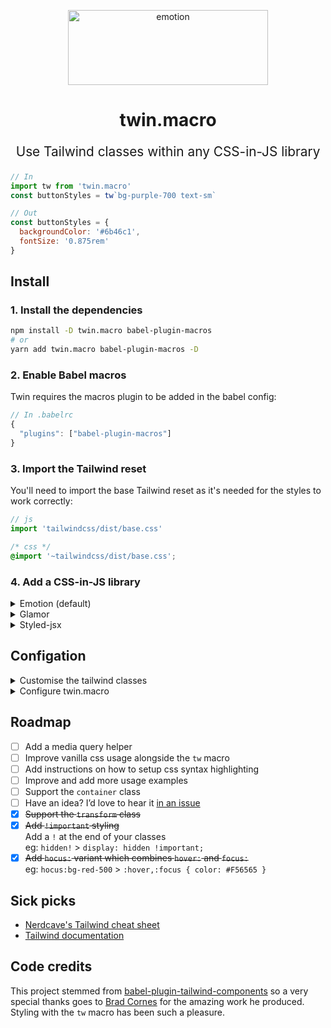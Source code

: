 <p align="center">
  <img src="https://i.imgur.com/iWBWhY0.png" alt="emotion" height="120" width="320">
  <h1 align="center">twin.macro</h1>
</p>
<p align="center" style="font-size: 1.3rem;">Use Tailwind classes within any CSS-in-JS library<br /></p>

```js
// In
import tw from 'twin.macro'
const buttonStyles = tw`bg-purple-700 text-sm`
```

```js
// Out
const buttonStyles = {
  backgroundColor: '#6b46c1',
  fontSize: '0.875rem'
}
```

## Install

### 1. Install the dependencies

```bash
npm install -D twin.macro babel-plugin-macros
# or
yarn add twin.macro babel-plugin-macros -D
```

>

### 2. Enable Babel macros

Twin requires the macros plugin to be added in the babel config:

```js
// In .babelrc
{
  "plugins": ["babel-plugin-macros"]
}
```

### 3. Import the Tailwind reset

You'll need to import the base Tailwind reset as it's needed for the styles to work correctly:

```js
// js
import 'tailwindcss/dist/base.css'
```

```css
/* css */
@import '~tailwindcss/dist/base.css';
```

### 4. Add a CSS-in-JS library

<details>
  <summary>Emotion (default)</summary>

## [Emotion](https://github.com/emotion-js/emotion)

#### Getting started

```bash
npm install -D @emotion/core @emotion/styled
# or
yarn add @emotion/core @emotion/styled -D
```

#### Basic example

```js
import tw from 'twin.macro'
import { css } from '@emotion/core'

const style = css(tw`font-mono text-sm text-red-500 hover:text-blue-500`)

const Button = () => <button {...style}>Success</button>
```

#### React example

```js
import React from 'react'
import tw from 'twin.macro'
import styled from '@emotion/styled/macro'
import { css } from '@emotion/core'

// Use the tw operator to create elements and style them,
// this will keep your classes on a single line.
const BtnPrimary = tw.button`text-white hover:bg-black`

// When you need to use vanilla css then use styled to create
// the element and use tw inside the backticks to add your classes.
const BtnSecondary = styled.button`
  ${tw`text-white bg-blue-500`}
  &:hover {
    ${tw`bg-black`}
  }
`

// When working with conditional props in styled you can use tw or css
// This example passes in the props to be used anywhere within the backticks
const BtnTertiary = styled.button(
  ({ isSmall, isExtraPadded }) => css`
    font-size: 1em;
    ${isSmall && tw`text-sm`}

    ${isExtraPadded
      ? tw`px-12 py-8`
      : css`
          padding: 5px 10px;
        `}
  `
)

// Alternatively, props can also be passed in on the line you need them
const BtnTertiary = styled.button`
  // These two lines are equivalent:
  ${({ isSmall }) => isSmall && tw`text-sm`}
  ${props => props.isSmall && tw`text-sm`}
`

const ButtonSet = () => (
  <>
    <BtnPrimary>Submit</BtnPrimary>
    <BtnSecondary>Cancel</BtnSecondary>
    <BtnTertiary isSmall isExtraPadded>
      Cancel
    </BtnTertiary>
  </>
)
```

<hr />

</details>

<details>
  <summary>Glamor</summary>

### [Glamor](https://github.com/threepointone/glamor)

```js
import { css } from 'glamor'
import tw from 'twin.macro'

const style = css(tw`font-mono text-sm text-red-500 hover:text-blue-500`)

const App = () => <div {...style}>Success</div>
```

<hr />
</details>

<details>
  <summary>Styled-jsx</summary>

### [Styled-jsx](https://github.com/zeit/styled-jsx)

```js
import tw from 'twin.macro'

const App = () => (
  <div>
    <button className="button">Success</button>
    <style jsx>{`
      .button {
        ${tw`font-mono text-sm text-red-500 hover:text-blue-500`}
      }
    `}</style>
  </div>
)
```

When used inside a `<style>` element the tagged template literal (``) is transformed into a CSS string.

Also, when using `hover:*`, `focus:*`, or media query (e.g. `sm:*`) class names the output is nested. Use [styled-jsx-plugin-postcss](https://github.com/giuseppeg/styled-jsx-plugin-postcss) and [postcss-nested](https://github.com/postcss/postcss-nested) to allow nesting.

<hr />
</details>

## Configation

<details>
  <summary>Customise the tailwind classes</summary>
<br>

> It’s important to know that you don’t need a `tailwind.config.js` to use Twin. You already have access to every class with every variant.
> Unlike Tailwind, twin.macro only generates styles for the classes you use. This means you don’t need to use additional tools like purgeCSS.

Customising classes is done in `tailwind.config.js`.<br/>Here's two types of configs to get you started:<br/>

a) Add the [simple config](https://raw.githubusercontent.com/tailwindcss/tailwindcss/master/stubs/simpleConfig.stub.js)

```bash
curl https://raw.githubusercontent.com/tailwindcss/tailwindcss/master/stubs/simpleConfig.stub.js > tailwind.config.js
```

b) Add the [full config](https://raw.githubusercontent.com/tailwindcss/tailwindcss/master/stubs/defaultConfig.stub.js)

```bash
curl https://raw.githubusercontent.com/tailwindcss/tailwindcss/master/stubs/defaultConfig.stub.js > tailwind.config.js
```

In the config, there only needs to be a `theme: {...}` entry so feel free to cleanup.

You can overwrite or extend classes the same way as Tailwind.<br/>
Overwrite parts of the base config in `theme: { ... }` and extend in `theme: { extend: { ... } }`.<br/>
Read more in the [Tailwind theme docs](https://tailwindcss.com/docs/theme).

</details>

<details>
  <summary>Configure twin.macro</summary>
<br>

Create a `babel-plugin-macros.config.js` in your project root to configure twin.macro.

```js
// babel-plugin-macros.config.js
module.exports = {
  twin: {
    config: './tailwind.config.js',
    styled: '@emotion/styled',
    format: 'auto',
    debug: false
  }
}
```

| Name   | Type      | Default                  | Description                                                                                                            |
| ------ | --------- | ------------------------ | ---------------------------------------------------------------------------------------------------------------------- |
| config | `string`  | `"./tailwind.config.js"` | The path to your tailwind config                                                                                       |
| styled | `string`  | `"@emotion/styled"`      | The css-in-js library to import behind the scenes when using `tw`                                                      |
| format | `string`  | `"auto"`                 | CSS output format. Output can be an object except when inside a `<style>` element. `"object"`, `"string"`, or `"auto"` |
| debug  | `boolean` | `false`                  | Display information about the Tailwind class conversions                                                               |

</details>

## Roadmap

- [ ] Add a media query helper
- [ ] Improve vanilla css usage alongside the `tw` macro
- [ ] Add instructions on how to setup css syntax highlighting
- [ ] Improve and add more usage examples
- [ ] Support the `container` class
- [ ] Have an idea? I’d love to hear it [in an issue](https://github.com/ben-rogerson/twin.macro/issues)
- [x] ~~Support the `transform` class~~
- [x] ~~Add `!important` styling~~<br/>Add a `!` at the end of your classes<br/>eg: `hidden!` > `display: hidden !important;`
- [x] ~~Add `hocus:` variant which combines `hover:` and `focus:`~~<br/>eg: `hocus:bg-red-500` > `:hover,:focus { color: #F56565 }`

## Sick picks

- [Nerdcave's Tailwind cheat sheet](https://nerdcave.com/tailwind-cheat-sheet)
- [Tailwind documentation](https://tailwindcss.com/docs/installation)

## Code credits

This project stemmed from [babel-plugin-tailwind-components](https://github.com/bradlc/babel-plugin-tailwind-components) so a very special thanks goes to [Brad Cornes](https://github.com/bradlc) for the amazing work he produced. Styling with the `tw` macro has been such a pleasure.
